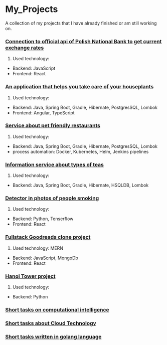 # My_Projects
A collection of my projects that I have already finished or am still working on. 


### [Connection to official api of Polish National Bank to get current exchange rates](https://github.com/MartynaKaczmarczyk/MeetDynatraceProjects)

1. Used technology:

- Backend: JavaScript
- Frontend: React
  
    
### [An application that helps you take care of your houseplants](https://github.com/MartynaKaczmarczyk/Project_Frontend2)

1. Used technology:

- Backend: Java, Spring Boot, Gradle, Hibernate, PostgresSQL, Lombok
- Frontend: Angular, TypeScript
  
### [Service about pet friendly restaurants](https://github.com/MartynaKaczmarczyk/pet_friendly_restaurants)


1. Used technology:

- Backend: Java, Spring Boot, Gradle, Hibernate, PostgresSQL, Lombok
- process automation: Docker, Kubernetes, Helm, Jenkins pipelines

  
### [Information service about types of teas](https://github.com/MartynaKaczmarczyk/Tea_service)

1. Used technology:

- Backend: Java, Spring Boot, Gradle, Hibernate, HSQLDB, Lombok


### [Detector in photos of people smoking](https://github.com/MartynaKaczmarczyk/Int_Obliczeniowa_projekt01)

1. Used technology:

- Backend: Python, Tenserflow
- Frontend: React

  
### [Fullstack Goodreads clone project](https://github.com/MartynaKaczmarczyk/Goodreads_clone?tab=readme-ov-file)

1. Used technology: MERN

- Backend: JavaScript, MongoDb
- Frontend: React


### [Hanoi Tower project](https://gitlab.com/Martyna_Kaczmarczyk/wstep_do_programowania)

1. Used technology:

- Backend: Python


### [Short tasks on computational intelligence](https://github.com/MartynaKaczmarczyk/Inteligencja_obliczeniowa)
### [Short tasks about Cloud Technology](https://gitlab.com/Martyna_Kaczmarczyk/technologie-chmurowe)
### [Short tasks written in golang language](https://gitlab.com/Martyna_Kaczmarczyk/golang)





